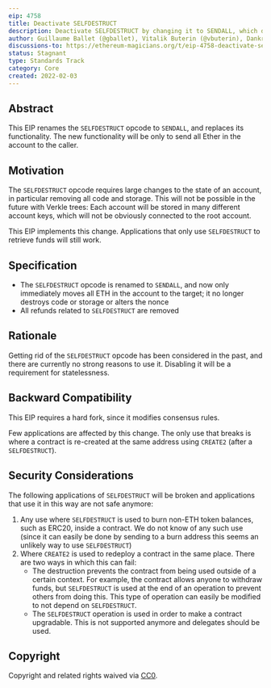 ```yaml
---
eip: 4758
title: Deactivate SELFDESTRUCT
description: Deactivate SELFDESTRUCT by changing it to SENDALL, which does recover all funds to the caller but does not delete any code or storage.
author: Guillaume Ballet (@gballet), Vitalik Buterin (@vbuterin), Dankrad Feist (@dankrad)
discussions-to: https://ethereum-magicians.org/t/eip-4758-deactivate-selfdestruct/8710
status: Stagnant
type: Standards Track
category: Core
created: 2022-02-03
---
```


## Abstract

This EIP renames the `SELFDESTRUCT` opcode to `SENDALL`, and replaces its functionality. The new functionality will be only to send all Ether in the account to the caller.

## Motivation

The `SELFDESTRUCT` opcode requires large changes to the state of an account, in particular removing all code and storage. This will not be possible in the future with Verkle trees: Each account will be stored in many different account keys, which will not be obviously connected to the root account.

This EIP implements this change. Applications that only use `SELFDESTRUCT` to retrieve funds will still work.

## Specification

 * The `SELFDESTRUCT` opcode is renamed to `SENDALL`, and now only immediately moves all ETH in the account to the target; it no longer destroys code or storage or alters the nonce
 * All refunds related to `SELFDESTRUCT` are removed

## Rationale

Getting rid of the `SELFDESTRUCT` opcode has been considered in the past, and there are currently no strong reasons to use it. Disabling it will be a requirement for statelessness.

## Backward Compatibility

This EIP requires a hard fork, since it modifies consensus rules.

Few applications are affected by this change. The only use that breaks is where a contract is re-created at the same address using `CREATE2` (after a `SELFDESTRUCT`).

## Security Considerations

The following applications of `SELFDESTRUCT` will be broken and applications that use it in this way are not safe anymore:
1. Any use where `SELFDESTRUCT` is used to burn non-ETH token balances, such as ERC20, inside a contract. We do not know of any such use (since it can easily be done by sending to a burn address this seems an unlikely way to use `SELFDESTRUCT`)
2. Where `CREATE2` is used to redeploy a contract in the same place. There are two ways in which this can fail:
    - The destruction prevents the contract from being used outside of a certain context. For example, the contract allows anyone to withdraw funds, but `SELFDESTRUCT` is used at the end of an operation to prevent others from doing this. This type of operation can easily be modified to not depend on `SELFDESTRUCT`.
    - The `SELFDESTRUCT` operation is used in order to make a contract upgradable. This is not supported anymore and delegates should be used.


## Copyright

Copyright and related rights waived via [CC0](../LICENSE.md).

